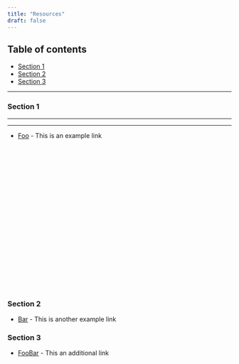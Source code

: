 ```yaml
---
title: "Resources"
draft: false
---
```


## Table of contents
- [Section 1](#section1)
- [Section 2](#section2)
- [Section 3](#section3)

***

### Section 1 <a name="section1"></a>

---

___

- [Foo](https://foo/index.htm#readme) - This is an example link

<br/><br/><br/><br/><br/><br/><br/><br/><br/><br/><br/><br/><br/><br/><br/><br/><br/><br/><br/>

### Section 2 <a name="section2"></a>

- [Bar](https://bar/index.htm#read) - This is another example link

### Section 3 <a name="section3"></a>

- [FooBar](https://foobar/index.htm#read) - This an additional link